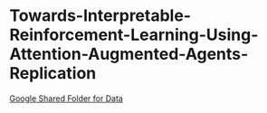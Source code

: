 # Towards-Interpretable-Reinforcement-Learning-Using-Attention-Augmented-Agents-Replication


[Google Shared Folder for Data](https://drive.google.com/drive/u/1/folders/1_2RzHqammradAiWp__tKcdRou3OWYr-S)
